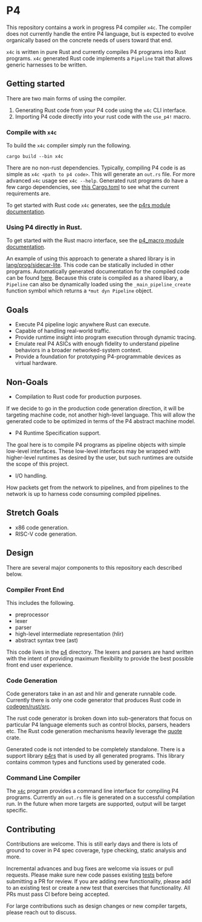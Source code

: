 # P4

This repository contains a work in progress P4 compiler `x4c`. The compiler does
not currently handle the entire P4 language, but is expected to evolve
organically based on the concrete needs of users toward that end.

`x4c` is written in pure Rust and currently compiles P4 programs into Rust
programs. `x4c` generated Rust code implements a `Pipeline` trait that allows
generic harnesses to be written.

## Getting started

There are two main forms of using the compiler.

1. Generating Rust code from your P4 code using the `x4c` CLI interface.
2. Importing P4 code directly into your rust code with the `use_p4!` macro.

### Compile with `x4c`

To build the `x4c` compiler simply run the following.

```
cargo build --bin x4c
```

There are no non-rust dependencies. Typically, compiling P4 code is as simple as
`x4c <path to p4 code>`. This will generate an `out.rs` file. For more advanced
`x4c` usage see `x4c --help`. Generated rust programs do have a few cargo
dependencies, see [this Cargo.toml](lang/prog/sidecar-lite/Cargo.toml) to see
what the current requirements are.

To get started with Rust code `x4c` generates, see the 
[p4rs module documentation](https://oxidecomputer.github.io/p4/p4rs/index.html).

### Using P4 directly in Rust.

To get started with the Rust macro interface, see the
[p4_macro module documentation](http://oxidecomputer.github.io/p4/p4_macro/index.html).

An example of using this approach to generate a shared library is in 
[lang/prog/sidecar-lite](lang/prog/sidecar-lite).
This code can be statically included in other programs. Automatically generated
documentation for the compiled code can be found 
[here](https://oxidecomputer.github.io/p4/sidecar_lite/index.html).
Because this crate is compiled as a shared libary, a `Pipeline` can also be
dynamically loaded using the `_main_pipeline_create` function symbol which
returns a `*mut dyn Pipeline` object.

## Goals

- Execute P4 pipeline logic anywhere Rust can execute.
- Capable of handling real-world traffic.
- Provide runtime insight into program execution through dynamic tracing.
- Emulate real P4 ASICs with enough fidelity to understand pipeline behaviors in
  a broader networked-system context.
- Provide a foundation for prototyping P4-programmable devices as virtual hardware.

## Non-Goals

- Compilation to Rust code for production purposes.

If we decide to go in the production code generation direction, it will be
targeting machine code, not another high-level language. This will allow the
generated code to be optimized in terms of the P4 abstract machine model.

- P4 Runtime Specification support.

The goal here is to compile P4 programs as pipeline objects with simple
low-level interfaces. These low-level interfaces may be wrapped with
higher-level runtimes as desired by the user, but such runtimes are outside the
scope of this project.

- I/O handling.

How packets get from the network to pipelines, and from pipelines to the network
is up to harness code consuming compiled pipelines.

## Stretch Goals

- x86 code generation.
- RISC-V code generation.

## Design

There are several major components to this repository each described below.

### Compiler Front End

This includes the following.

- preprocessor
- lexer
- parser
- high-level intermediate representation (hlir)
- abstract syntax tree (ast)

This code lives in the [p4](p4) directory. The lexers and parsers are hand
written with the intent of providing maximum flexibility to provide the best
possible front end user experience.

### Code Generation

Code generators take in an ast and hlir and generate runnable code. Currently
there is only one code generator that produces Rust code in
[codegen/rust/src](codegen/rust/src).

The rust code generator is broken down into sub-generators that focus on
particular P4 language elements such as control blocks, parsers, headers etc.
The Rust code generation mechanisms heavily leverage the 
[quote](https://github.com/dtolnay/quote) crate.

Generated code is not intended to be completely standalone. There is a support
library [p4rs](lang/p4rs) that is used by all generated programs. This library
contains common types and functions used by generated code.

### Command Line Compiler

The [`x4c`](x4c) program provides a command line interface for compiling P4
programs. Currently an `out.rs` file is generated on a successful compilation
run. In the future when more targets are supported, output will be target
specific.

## Contributing

Contributions are welcome. This is still early days and there is lots of ground
to cover in P4 spec coverage, type checking, static analysis and more.

Incremental advances and bug fixes are welcome via issues or pull requests.
Please make sure new code passes existing [tests](test) before submitting a PR
for review. If you are adding new functionality, please add to an existing test
or create a new test that exercises that functionality. All PRs must pass CI
before being accepted.

For large contributions such as design changes or new compiler targets, please
reach out to discuss.
